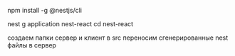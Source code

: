  npm install -g @nestjs/cli

nest g application nest-react
cd nest-react

создаем папки сервер и клиент в src
переносим сгенерированные nest файлы в сервер
